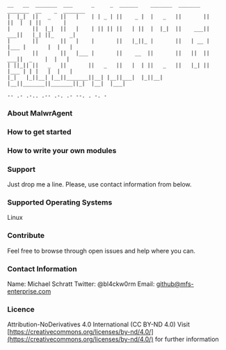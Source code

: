     __   __  _______  ___      _     _  ______    _______  _______  _______  __    _  _______ 
    |  |_|  ||   _   ||   |    | | _ | ||    _ |  |   _   ||       ||       ||  |  | ||       |
    |       ||  |_|  ||   |    | || || ||   | ||  |  |_|  ||    ___||    ___||   |_| ||_     _|
    |       ||       ||   |    |       ||   |_||_ |       ||   | __ |   |___ |       |  |   |  
    |       ||       ||   |___ |       ||    __  ||       ||   ||  ||    ___||  _    |  |   |  
    | ||_|| ||   _   ||       ||   _   ||   |  | ||   _   ||   |_| ||   |___ | | |   |  |   |  
    |_|   |_||__| |__||_______||__| |__||___|  |_||__| |__||_______||_______||_|  |__|  |___|  

    -- .- .-.. .-- .-. .- --. . -. - 
    
### About MalwrAgent

### How to get started

### How to write your own modules

### Support

Just drop me a line. Please, use contact information from below.

### Supported Operating Systems

Linux

### Contribute

Feel free to browse through open issues and help where you can.

### Contact Information

Name: Michael Schratt
Twitter: @bl4ckw0rm
Email: github@mfs-enterprise.com

### Licence

Attribution-NoDerivatives 4.0 International (CC BY-ND 4.0)
Visit [https://creativecommons.org/licenses/by-nd/4.0/](https://creativecommons.org/licenses/by-nd/4.0/) for further information